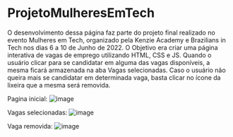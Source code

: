 # ProjetoMulheresEmTech
  O desenvolvimento dessa página faz parte do projeto final realizado no evento Mulheres em Tech, organizado pela Kenzie Academy e Brazilians in Tech nos dias 6 a 10 de Junho de 2022.
  O Objetivo era criar uma página interativa de vagas de emprego utilizando HTML, CSS e JS. Quando o usuário clicar para se candidatar em alguma das vagas disponíveis, a mesma ficará armazenada na aba Vagas selecionadas. Caso o usuário não queira mais se candidatar em determinada vaga, basta clicar no ícone da lixeira que a mesma será removida. 

Pagina inicial:
![image](https://user-images.githubusercontent.com/102433664/173696103-73e7679b-0b36-4e37-af69-b7c639a7cbf6.png)

Vagas selecionadas:
![image](https://user-images.githubusercontent.com/102433664/173696193-323e74a1-18f2-4b7b-9531-038470b88a96.png)

Vaga removida:
![image](https://user-images.githubusercontent.com/102433664/173696256-a357d03c-c773-4403-8c39-1472aa57cdbb.png)
